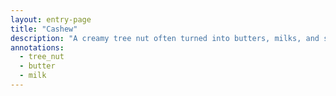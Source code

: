 ```yaml
---
layout: entry-page
title: "Cashew"
description: "A creamy tree nut often turned into butters, milks, and sauces."
annotations:
  - tree_nut
  - butter
  - milk
---
```

